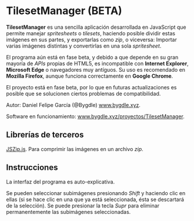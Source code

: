 # TilesetManager (BETA)

**TilesetManager** es una sencilla aplicación desarrollada en JavaScript que permite manejar _spritesheets_ o _tilesets_, haciendo posible dividir estas imágenes en sus partes, y exportarlas como _zip_, o viceversa: Importar varias imágenes distintas y convertirlas en una sola _spritesheet_.


El programa aún está en fase beta, y debido a que depende en su gran mayoría de _APIs_ propias de HTML5, es incompatible con **Internet Explorer**, **Microsoft Edge** o navegadores muy antíguos. Su uso es recomendado en **Mozilla Firefox**, aunque funciona correctamente en **Google Chrome**.


El proyecto está en fase beta, por lo que en futuras actualizaciones es posible que se solucionen ciertos problemas de compatibilidad.


Autor: Daniel Felipe García (@Bygdle) www.bygdle.xyz.

Software en funcionamiento: www.bygdle.xyz/proyectos/TilesetManager.

## Librerías de terceros
[JSZip.js](http://stuk.github.io/jszip/). Para comprimir las imágenes en un archivo _zip_.

## Instrucciones
La interfaz del programa es auto-explicativa.

Se pueden seleccionar subimágenes presionando _Shift_ y haciendo clic en ellas (si se hace clic en una que ya está seleccionada, ésta se descartará de la selección). Se puede presionar la tecla _Supr_ para eliminar permanentemente las subimágenes seleccionadas.